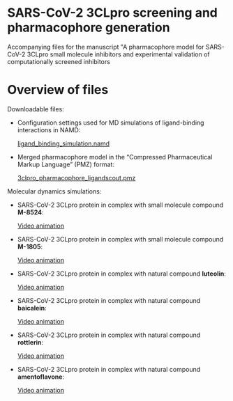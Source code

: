 # SARS-CoV-2 3CLpro screening and pharmacophore generation

Accompanying files for the manuscript "A pharmacophore model for SARS-CoV-2 3CLpro small molecule inhibitors and experimental validation of computationally screened inhibitors



# Overview of files

Downloadable files:

- Configuration settings used for MD simulations of ligand-binding interactions in NAMD:

  [ligand_binding_simulation.namd](ligand_binding_simulation.namd)

- Merged pharmacophore model in the “Compressed Pharmaceutical Markup Language” (PMZ) format:

  [3clpro_pharmacophore_ligandscout.pmz](3clpro_pharmacophore_ligandscout.pmz)


  
Molecular dynamics simulations:  
  
- SARS-CoV-2 3CLpro protein in complex with small molecule compound <b>M-8524</b>:

  [Video animation](https://youtu.be/_Pzde7GRawM)
  
- SARS-CoV-2 3CLpro protein in complex with small molecule compound <b>M-1805</b>:

  [Video animation](https://youtu.be/Jj5nmU-U6IU)
  
- SARS-CoV-2 3CLpro protein in complex with natural compound <b>luteolin</b>:

  [Video animation](https://youtu.be/RrpM8l70euc)  

- SARS-CoV-2 3CLpro protein in complex with natural compound <b>baicalein</b>:

  [Video animation](https://youtu.be/SiPqjSoYu6k)

- SARS-CoV-2 3CLpro protein in complex with natural compound <b>rottlerin</b>:

  [Video animation](https://youtu.be/uFNJhlSwbNo)

- SARS-CoV-2 3CLpro protein in complex with natural compound <b>amentoflavone</b>:

  [Video animation](https://youtu.be/d_PSBpummo8)


